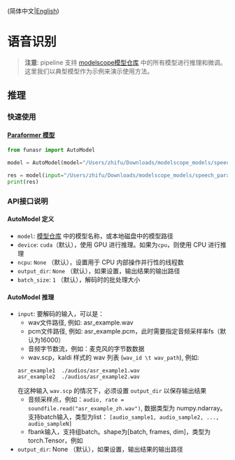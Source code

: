 (简体中文|[English](./README.md))

# 语音识别

> **注意**:
> pipeline 支持 [modelscope模型仓库](https://alibaba-damo-academy.github.io/FunASR/en/model_zoo/modelscope_models.html#pretrained-models-on-modelscope) 中的所有模型进行推理和微调。这里我们以典型模型作为示例来演示使用方法。

## 推理

### 快速使用
#### [Paraformer 模型](https://www.modelscope.cn/models/damo/speech_paraformer-large_asr_nat-zh-cn-16k-common-vocab8404-pytorch/summary)
```python
from funasr import AutoModel

model = AutoModel(model="/Users/zhifu/Downloads/modelscope_models/speech_paraformer-large_asr_nat-zh-cn-16k-common-vocab8404-pytorch")

res = model(input="/Users/zhifu/Downloads/modelscope_models/speech_paraformer-large_asr_nat-zh-cn-16k-common-vocab8404-pytorch/example/asr_example.wav")
print(res)
```

### API接口说明
#### AutoModel 定义
- `model`: [模型仓库](https://alibaba-damo-academy.github.io/FunASR/en/model_zoo/modelscope_models.html#pretrained-models-on-modelscope) 中的模型名称，或本地磁盘中的模型路径
- `device`: `cuda`（默认），使用 GPU 进行推理。如果为`cpu`，则使用 CPU 进行推理
- `ncpu`: `None` （默认），设置用于 CPU 内部操作并行性的线程数
- `output_dir`: `None` （默认），如果设置，输出结果的输出路径
- `batch_size`: `1` （默认），解码时的批处理大小
#### AutoModel 推理
- `input`: 要解码的输入，可以是：
  - wav文件路径, 例如: asr_example.wav
  - pcm文件路径, 例如: asr_example.pcm，此时需要指定音频采样率fs（默认为16000）
  - 音频字节数流，例如：麦克风的字节数数据
  - wav.scp，kaldi 样式的 wav 列表 (`wav_id \t wav_path`), 例如:
  ```text
  asr_example1  ./audios/asr_example1.wav
  asr_example2  ./audios/asr_example2.wav
  ```
  在这种输入 `wav.scp` 的情况下，必须设置 `output_dir` 以保存输出结果
  - 音频采样点，例如：`audio, rate = soundfile.read("asr_example_zh.wav")`, 数据类型为 numpy.ndarray。支持batch输入，类型为list：
  ```[audio_sample1, audio_sample2, ..., audio_sampleN]```
  - fbank输入，支持组batch。shape为[batch, frames, dim]，类型为torch.Tensor，例如
- `output_dir`: None （默认），如果设置，输出结果的输出路径
